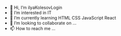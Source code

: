 - 👋 Hi, I’m ilyaKolesovLogin
- 👀 I’m interested in IT
- 🌱 I’m currently learning HTML CSS JavaScript React
- 💞️ I’m looking to collaborate on ...
- 📫 How to reach me ...

<!---
ilyaKolesovLogin/ilyaKolesovLogin is a ✨ special ✨ repository because its `README.md` (this file) appears on your GitHub profile.
You can click the Preview link to take a look at your changes.
--->
